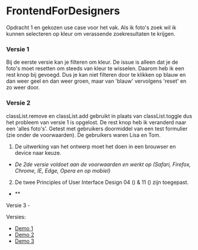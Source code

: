 # FrontendForDesigners
Opdracht 1 en gekozen use case voor het vak.
Als ik foto's zoek wil ik kunnen selecteren op kleur om verassende zoekresultaten te krijgen.

### Versie 1
Bij de eerste versie kan je filteren om kleur. De issue is alleen dat je de foto's moet resetten om steeds van kleur te wisselen. Daarom heb ik een rest knop bij gevoegd. Dus je kan niet filteren door te klikken op blauw en dan weer geel en dan weer groen, maar van 'blauw' vervolgens 'reset' en zo weer door.

### Versie 2
classList.remove en classList.add gebruikt in plaats van classList.toggle dus het probleem van versie 1 is opgelost. De rest knop heb ik veranderd naar een 'alles foto's'. Getest met gebruikers doormiddel van een test formulier (zie onder de voorwaarden). De gebruikers waren Lisa en Tom.

1. De uitwerking van het ontwerp moet het doen in een brouwser en device naar keuze.
- *De 2de versie voldoet aan de voorwaarden en werkt op (Safari, Firefox, Chrome, IE, Edge, Opera en op mobiel)*
2. De twee Principles of User Interface Design 04 () & 11 () zijn toegepast.
- **

Versie 3 - 



Versies:


- [Demo 1](https://oege.ie.hva.nl/~farganm001/FFD_Opdracht1_Versie%231/)
- [Demo 2](https://oege.ie.hva.nl/~farganm001/FFD_Opdracht1_Versie%232/)
- [Demo 3](https://oege.ie.hva.nl/~farganm001/FFD_Opdracht1_Versie%232/)

